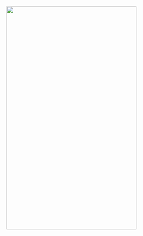 <img src="https://github.com/RohanSakhuja/IECSE-Dev-WinterProject18/blob/master/wiki%20assets/startupNamer.gif" width="350" height="600">